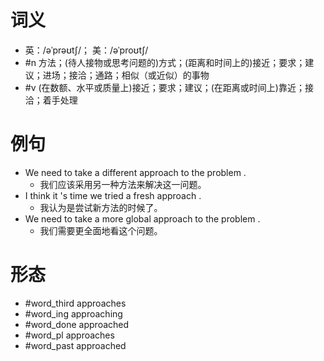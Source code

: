 # 词义
- 英：/əˈprəʊtʃ/； 美：/əˈproʊtʃ/
- #n 方法；(待人接物或思考问题的)方式；(距离和时间上的)接近；要求；建议；进场；接洽；通路；相似（或近似）的事物
- #v (在数额、水平或质量上)接近；要求；建议；(在距离或时间上)靠近；接洽；着手处理
# 例句
- We need to take a different approach to the problem .
	- 我们应该采用另一种方法来解决这一问题。
- I think it 's time we tried a fresh approach .
	- 我认为是尝试新方法的时候了。
- We need to take a more global approach to the problem .
	- 我们需要更全面地看这个问题。
# 形态
- #word_third approaches
- #word_ing approaching
- #word_done approached
- #word_pl approaches
- #word_past approached
